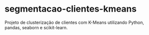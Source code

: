 # segmentacao-clientes-kmeans
Projeto de clusterização de clientes com K-Means utilizando Python, pandas, seaborn e scikit-learn.
